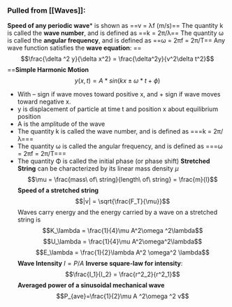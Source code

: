 ### Pulled from [[Waves]]: 
**Speed of any periodic wave*** is shown as ==v = λf (m/s)==
The quantity k is called the **wave number**, and is defined as ==k = 2π/λ==
The quantity ω is called the **angular frequency**, and is defined as ==ω = 2πf = 2π/T==
Any wave function satisfies the **wave equation**: ==$$\frac{\delta ^2 y}{\delta x^2} = \frac{\delta^2y}{v^2\delta t^2}$$
==**Simple Harmonic Motion**
$$y(x,t) = A*sin(kx \pm \omega * t + \phi)$$
* With – sign if wave moves toward positive x, and + sign if wave moves toward negative x.
* y is displacement of particle at time t and position x about equilibrium position
* A is the amplitude of the wave
* The quantity k is called the wave number, and is defined as ===k = 2π/λ===  
* The quantity ω is called the angular frequency, and is defined as ===ω = 2πf = 2π/T===
* The quantity Φ is called the initial phase (or phase shift)
**Stretched String** can be characterized by its linear mass density $\mu$ $$\mu = \frac{mass\ of\ string}{length\ of\ string} = \frac{m}{l}$$
**Speed of a stretched string** $$|v| = \sqrt{\frac{F_T}{\mu}}$$
Waves carry energy and the energy carried by a wave on a stretched string is 
$$K_\lambda = \frac{1}{4}\mu A^2\omega ^2\lambda$$
$$U_\lambda = \frac{1}{4}\mu A^2\omega^2\lambda$$
$$E_\lambda = \frac{1}{2}\lambda A^2 \omega^2 \lambda$$
**Wave Intensity** $I=P/A$
**Inverse square-law for intensity**:
$$\frac{I_1}{I_2} = \frac{r^2_2}{r^2_1}$$
**Averaged power of a sinusoidal mechanical wave** $$P_{ave}=\frac{1}{2}\mu A ^2\omega ^2 v$$

